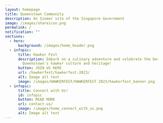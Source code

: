 ```yaml
---
layout: homepage
title: Queenstown Community
description: An Isomer site of the Singapore Government
image: /images/shareicon.png
permalink: /
notification: ""
sections:
  - hero:
      background: /images/home_header.png
  - infopic:
      title: Hawker Fest
      description: Embark on a culinary adventure and celebrate the best of
        Queenstown's hawker culture and heritage!
      button: JOIN US HERE
      url: /hawkerfest/hawkerfest-2023/
      alt: Image alt text
      image: /images/HAWKERFEST/HAWKERFEST 2023/hawkerfest_banner.png
  - infopic:
      title: Connect with Us!
      id: infopic
      button: READ MORE
      url: contact-us/
      image: /images/home_connect_with_us.png
      alt: Image alt text
---
```

